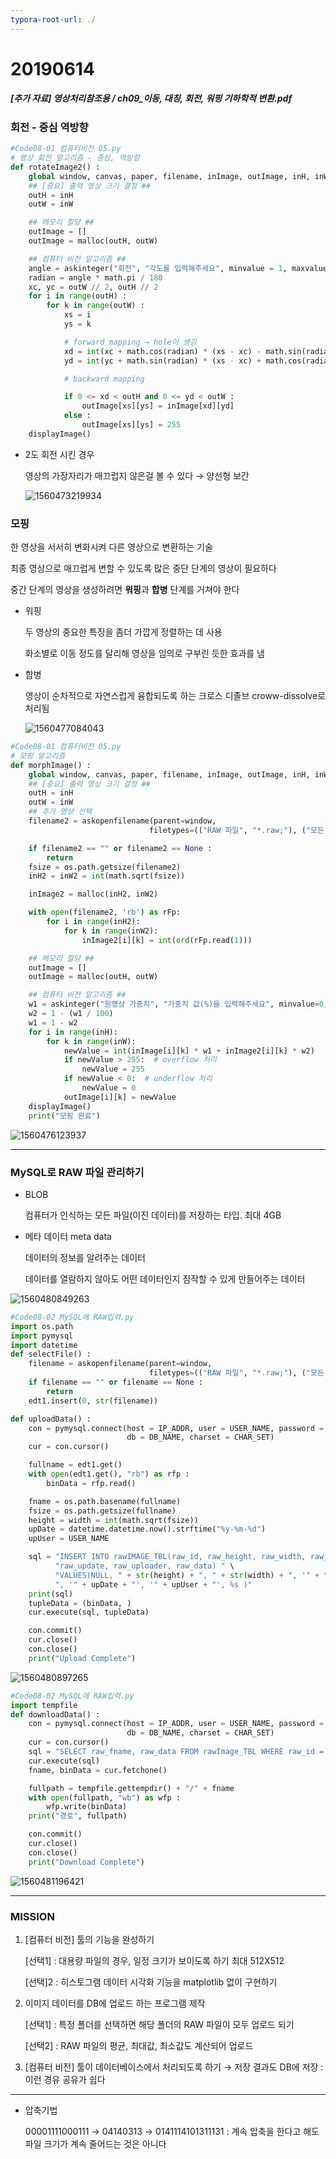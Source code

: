 ```yaml
---
typora-root-url: ./
---
```


# 20190614

##### [추가 자료] 영상처리참조용 / ch09_이동, 대칭, 회전, 워핑 기하학적 변환.pdf

### 회전 - 중심 역방향

```python
#Code08-01 컴퓨터비전 05.py
# 영상 회전 알고리즘 - 중심, 역방향
def rotateImage2() :
    global window, canvas, paper, filename, inImage, outImage, inH, inW, outH, outW
    ## [중요] 출력 영상 크기 결정 ##
    outH = inH
    outW = inW

    ## 메모리 할당 ##
    outImage = []
    outImage = malloc(outH, outW)

    ## 컴퓨터 비전 알고리즘 ##
    angle = askinteger("회전", "각도를 입력해주세요", minvalue = 1, maxvalue = 360)
    radian = angle * math.pi / 180
    xc, yc = outW // 2, outH // 2
    for i in range(outH) :
        for k in range(outW) :
            xs = i
            ys = k

            # forward mapping → hole이 생김
            xd = int(xc + math.cos(radian) * (xs - xc) - math.sin(radian) * (ys - yc))
            yd = int(yc + math.sin(radian) * (xs - xc) + math.cos(radian) * (ys - yc))

            # backward mapping

            if 0 <= xd < outH and 0 <= yd < outW :
                outImage[xs][ys] = inImage[xd][yd]
            else :
                outImage[xs][ys] = 255
    displayImage()
```

* 2도 회전 시킨 경우

  영상의 가장자리가 매끄럽지 않은걸 볼 수 있다 → 양선형 보간 

  ![1560473219934](./20190614/1560473219934.png)

### 모핑

한 영상을 서서히 변화시켜 다른 영상으로 변환하는 기술

최종 영상으로 매끄럽게 변할 수 있도록 많은 중단 단계의 영상이 필요하다

중간 단계의 영상을 생성하려면 **워핑**과 **합병** 단계를 거쳐야 한다

* 워핑

  두 영상의 중요한 특징을 좀더 가깝게 정렬하는 데 사용

  화소별로 이동 정도를 달리해 영상을 임의로 구부린 듯한 효과를 냄

* 합병

  영상이 순차적으로 자연스럽게 융합되도록 하는 크로스 디졸브 croww-dissolve로 처리됨

  ![1560477084043](./20190614/1560477084043.png)

```python
#Code08-01 컴퓨터비전 05.py
# 모핑 알고리즘
def morphImage() :
    global window, canvas, paper, filename, inImage, outImage, inH, inW, outH, outW
    ## [중요] 출력 영상 크기 결정 ##
    outH = inH
    outW = inW
    ## 추가 영상 선택
    filename2 = askopenfilename(parent=window,
                               filetypes=(("RAW 파일", "*.raw;"), ("모든 파일", "*.*")))

    if filename2 == "" or filename2 == None :
        return
    fsize = os.path.getsize(filename2)
    inH2 = inW2 = int(math.sqrt(fsize))  

    inImage2 = malloc(inH2, inW2)

    with open(filename2, 'rb') as rFp:  
        for i in range(inH2):
            for k in range(inW2):
                inImage2[i][k] = int(ord(rFp.read(1)))

    ## 메모리 할당 ##
    outImage = []
    outImage = malloc(outH, outW)

    ## 컴퓨터 비전 알고리즘 ##
    w1 = askinteger("원영상 가중치", "가중치 값(%)을 입력해주세요", minvalue=0, maxvalue=100)
    w2 = 1 - (w1 / 100)
    w1 = 1 - w2
    for i in range(inH):
        for k in range(inW):
            newValue = int(inImage[i][k] * w1 + inImage2[i][k] * w2)
            if newValue > 255:  # overflow 처리
                newValue = 255
            if newValue < 0:  # underflow 처리
                newValue = 0
            outImage[i][k] = newValue
    displayImage()
    print("모핑 완료")
```

![1560476123937](./20190614/1560476123937.png)

---

### MySQL로 RAW 파일 관리하기

* BLOB

  컴퓨터가 인식하는 모든 파일(이진 데이터)를 저장하는 타입. 최대 4GB

* 메타 데이터 meta data

  데이터의 정보를 알려주는 데이터

  데이터를 열람하지 않아도 어떤 데이터인지 짐작할 수 있게 만들어주는 데이터

![1560480849263](./20190614/1560480849263.png)

```python
#Code08-02 MySQL에 RAW입력.py
import os.path
import pymysql
import datetime
def selectFile() :
    filename = askopenfilename(parent=window,
                               filetypes=(("RAW 파일", "*.raw;"), ("모든 파일", "*.*")))
    if filename == "" or filename == None :
        return
    edt1.insert(0, str(filename))

def uploadData() :
    con = pymysql.connect(host = IP_ADDR, user = USER_NAME, password = USER_PASS,
                          db = DB_NAME, charset = CHAR_SET)
    cur = con.cursor()

    fullname = edt1.get()
    with open(edt1.get(), "rb") as rfp :
        binData = rfp.read()

    fname = os.path.basename(fullname)
    fsize = os.path.getsize(fullname)
    height = width = int(math.sqrt(fsize))
    upDate = datetime.datetime.now().strftime("%y-%m-%d")
    upUser = USER_NAME

    sql = "INSERT INTO rawIMAGE_TBL(raw_id, raw_height, raw_width, raw_fname, raw_avg, " \
          "raw_update, raw_uploader, raw_data) " \
          "VALUES(NULL, " + str(height) + ", " + str(width) + ", '" + fname + "'," + str(0) + \
          ", '" + upDate + "', '" + upUser + "', %s )"
    print(sql)
    tupleData = (binData, )
    cur.execute(sql, tupleData)

    con.commit()
    cur.close()
    con.close()
    print("Upload Complete")
```

![1560480897265](./20190614/1560480897265.png)

```python
#Code08-02 MySQL에 RAW입력.py
import tempfile
def downloadData() :
    con = pymysql.connect(host = IP_ADDR, user = USER_NAME, password = USER_PASS,
                          db = DB_NAME, charset = CHAR_SET)
    cur = con.cursor()
    sql = "SELECT raw_fname, raw_data FROM rawImage_TBL WHERE raw_id = 1"
    cur.execute(sql)
    fname, binData = cur.fetchone()

    fullpath = tempfile.gettempdir() + "/" + fname
    with open(fullpath, "wb") as wfp :
        wfp.write(binData)
    print("경로", fullpath)

    con.commit()
    cur.close()
    con.close()
    print("Download Complete")
```

![1560481196421](./20190614/1560481196421.png)

---

### MISSION 

1. [컴퓨터 비전] 툴의 기능을 완성하기

   [선택1] : 대용량 파일의 경우, 일정 크기가 보이도록 하기 최대 512X512

   [선택]2 : 히스토그램 데이터 시각화 기능을 matplotlib 없이 구현하기

2. 이미지 데이터를  DB에 업로드 하는 프로그램 제작

   [선택1] : 특정 폴더를 선택하면 해당 폴더의 RAW 파일이 모두 업로드 되기

   [선택2] : RAW 파일의 평균, 최대값, 최소값도 계산되어 업로드

3. [컴퓨터 비전] 툴이 데이터베이스에서 처리되도록 하기 → 저장 결과도 DB에 저장 : 이런 경유 공유가 쉽다

---

* 압축기법

  00001111000111 → 04140313 → 0141114101311131 : 계속 압축을 한다고 해도 파일 크기가 계속 줄어드는 것은 아니다